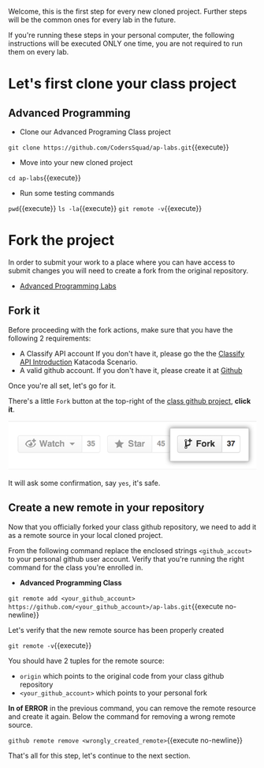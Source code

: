 Welcome, this is the first step for every new cloned project. Further
steps will be the common ones for every lab in the future.

If you're running these steps in your personal computer, the following
instructions will be executed ONLY one time, you are not required to
run them on every lab.


# Let's first clone your class project

## Advanced Programming

- Clone our Advanced Programing Class project

`git clone https://github.com/CodersSquad/ap-labs.git`{{execute}}

- Move into your new cloned project

`cd ap-labs`{{execute}}

- Run some testing commands

`pwd`{{execute}}
`ls -la`{{execute}}
`git remote -v`{{execute}}


# Fork the project

In order to submit your work to a place where you can have access to
submit changes you will need to create a fork from the original
repository.

- [Advanced Programming Labs](https://github.com/CodersSquad/ap-labs/)


## Fork it

Before proceeding with the fork actions, make sure that you have the
following 2 requirements:

- A Classify API account If you don't have it, please go the the
  [Classify API
  Introduction](https://www.katacoda.com/coderssquad/scenarios/classify-intro)
  Katacoda Scenario.
- A valid github account. If you don't have it, please create it at
  [Github](https://github.com/)

Once you're all set, let's go for it.

There's a little `Fork` button at the top-right of the [class github
project](#let-s-first-clone-your-class-project), **click it**.

![github_fork](./assets/github_fork.png)

It will ask some confirmation, say `yes`, it's safe.


## Create a new remote in your repository

Now that you officially forked your class github repository, we need
to add it as a remote source in your local cloned project.


From the following command replace the enclosed strings
`<github_accout>` to your personal github user account. Verify that
you're running the right command for the class you're enrolled in.


- **Advanced Programming Class**

`git remote add <your_github_account> https://github.com/<your_github_account>/ap-labs.git`{{execute no-newline}}

Let's verify that the new remote source has been properly created

`git remote -v`{{execute}}

You should have 2 tuples for the remote source:

- `origin` which points to the original code from your class github
  repository
- `<your_github_account>` which points to your personal fork


**In of ERROR** in the previous command, you can remove the remote
resource and create it again. Below the command for removing a wrong
remote source.

`github remote remove <wrongly_created_remote>`{{execute no-newline}}

That's all for this step, let's continue to the next section.
